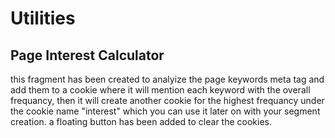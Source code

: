 # Utilities

## Page Interest Calculator
this fragment has been created to analyize the page keywords meta tag and add them to a cookie where it will mention each keyword with the overall frequancy, then it will create another cookie for the highest frequancy under the cookie name "interest" which you can use it later on with your segment creation.
a floating button has been added to clear the cookies.

